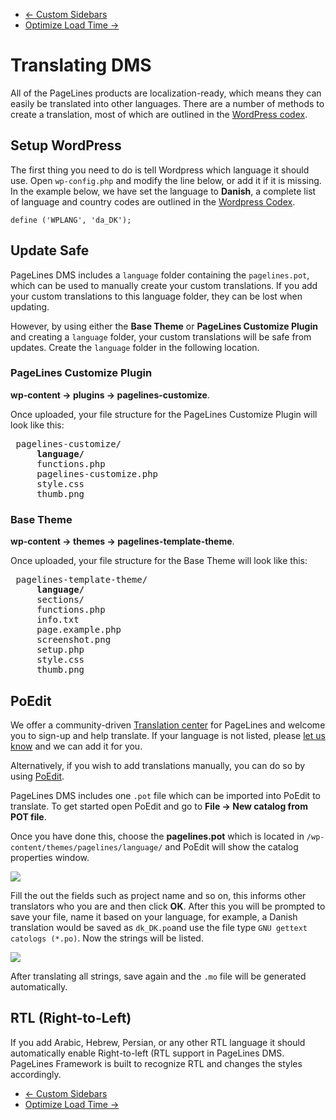 <div class="row-fluid">
	<div class="span12">
		<ul class="pager">
			<li class="pull-left"><a href="http://docs.pagelines.com/advanced/custom-sidebars">&larr; Custom Sidebars</a></li>
  			<li class="pull-right"><a href="http://docs.pagelines.com/advanced/optimize-load-time">Optimize Load Time &rarr;</i></a></li>
		</ul>
	</div>
</div>

# Translating DMS #

All of the PageLines products are localization-ready, which means they can easily be translated into other languages. There are a number of methods to create a translation, most of which are outlined in the [WordPress codex](http://codex.wordpress.org/Translating_WordPress).

## Setup WordPress ##

The first thing you need to do is tell Wordpress which language it should use. Open `wp-config.php` and modify the line below, or add it if it is missing. In the example below, we have set the language to **Danish**, a complete list of language and country codes are outlined in the [Wordpress Codex](http://codex.wordpress.org/WordPress_in_Your_Language).

~~~ .php
define ('WPLANG', 'da_DK');
~~~

## Update Safe ##

PageLines DMS includes a `language` folder containing the `pagelines.pot`, which can be used to manually create your custom translations. If you add your custom translations to this language folder, they can be lost when updating.

However, by using either the **Base Theme** or **PageLines Customize Plugin** and creating a `language` folder, your custom translations will be safe from updates. Create the `language` folder in the following location.

### PageLines Customize Plugin ###

**wp-content &rarr; plugins &rarr; pagelines-customize**.

Once uploaded, your file structure for the PageLines Customize Plugin will look like this:

<pre>
<i class="icon-folder-open"></i> pagelines-customize/
	<i class="icon-folder-open"></i> <strong>language/</strong>
	<i class="icon-file"></i> functions.php
	<i class="icon-file"></i> pagelines-customize.php
	<i class="icon-file"></i> style.css
	<i class="icon-file"></i> thumb.png
</pre>

### Base Theme ###

**wp-content &rarr; themes &rarr; pagelines-template-theme**.

Once uploaded, your file structure for the Base Theme will look like this:

<pre>
<i class="icon-folder-open"></i> pagelines-template-theme/
	<i class="icon-folder-open"></i> <strong>language/</strong>
	<i class="icon-folder-open"></i> sections/
	<i class="icon-file"></i> functions.php
	<i class="icon-file"></i> info.txt
	<i class="icon-file"></i> page.example.php
	<i class="icon-file"></i> screenshot.png
	<i class="icon-file"></i> setup.php
	<i class="icon-file"></i> style.css
	<i class="icon-file"></i> thumb.png
</pre>

## PoEdit ##

We offer a community-driven [Translation center](http://www.pagelines.com/translate/projects) for PageLines and welcome you to sign-up and help translate. If your language is not listed, please [let us know](mailto:hello@pagelines.com) and we can add it for you.

Alternatively, if you wish to add translations manually, you can do so by using [PoEdit](http://www.poedit.net/).

PageLines DMS includes one `.pot` file which can be imported into PoEdit to translate. To get started open PoEdit and go to **File &rarr; New catalog from POT file**.

Once you have done this, choose the **pagelines.pot** which is located in `/wp-content/themes/pagelines/language/` and PoEdit will show the catalog properties window.

![](https://raw.github.com/pagelines/Docs/master/gh-pages-template/public/img/catalog-property-window.jpg)

Fill the out the fields such as project name and so on, this informs other translators who you are and then click **OK**. After this you will be prompted to save your file, name it based on your language, for example, a Danish translation would be saved as `dk_DK.po`and use the file type `GNU gettext catologs (*.po)`. Now the strings will be listed.

![](https://raw.github.com/pagelines/Docs/master/gh-pages-template/public/img/poedit-strings.jpg)

After translating all strings, save again and the `.mo` file will be generated automatically.

## RTL (Right-to-Left) ##

If you add Arabic, Hebrew, Persian, or any other RTL language it should automatically enable Right-to-left (RTL support in PageLines DMS. PageLines Framework is built to recognize RTL and changes the styles accordingly.

<div class="row-fluid">
	<div class="span12">
		<ul class="pager">
			<li class="pull-left"><a href="http://docs.pagelines.com/advanced/custom-sidebars">&larr; Custom Sidebars</a></li>
  			<li class="pull-right"><a href="http://docs.pagelines.com/advanced/optimize-load-time">Optimize Load Time &rarr;</i></a></li>
		</ul>
	</div>
</div>